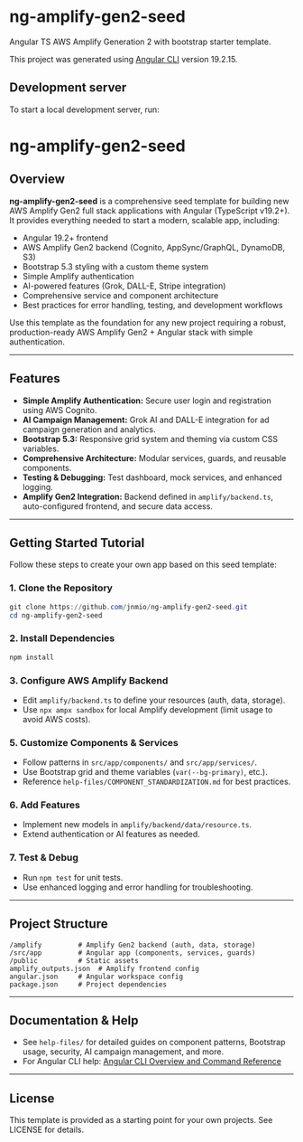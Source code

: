 # ng-amplify-gen2-seed

Angular TS AWS Amplify Generation 2 with bootstrap starter template.

This project was generated using [Angular CLI](https://github.com/angular/angular-cli) version 19.2.15.

## Development server

To start a local development server, run:


# ng-amplify-gen2-seed

## Overview


**ng-amplify-gen2-seed** is a comprehensive seed template for building new AWS Amplify Gen2 full stack applications with Angular (TypeScript v19.2+). It provides everything needed to start a modern, scalable app, including:

- Angular 19.2+ frontend
- AWS Amplify Gen2 backend (Cognito, AppSync/GraphQL, DynamoDB, S3)
- Bootstrap 5.3 styling with a custom theme system
- Simple Amplify authentication
- AI-powered features (Grok, DALL-E, Stripe integration)
- Comprehensive service and component architecture
- Best practices for error handling, testing, and development workflows


Use this template as the foundation for any new project requiring a robust, production-ready AWS Amplify Gen2 + Angular stack with simple authentication.

---


## Features

- **Simple Amplify Authentication:** Secure user login and registration using AWS Cognito.
- **AI Campaign Management:** Grok AI and DALL-E integration for ad campaign generation and analytics.
- **Bootstrap 5.3:** Responsive grid system and theming via custom CSS variables.
- **Comprehensive Architecture:** Modular services, guards, and reusable components.
- **Testing & Debugging:** Test dashboard, mock services, and enhanced logging.
- **Amplify Gen2 Integration:** Backend defined in `amplify/backend.ts`, auto-configured frontend, and secure data access.

---

## Getting Started Tutorial

Follow these steps to create your own app based on this seed template:

### 1. Clone the Repository
```powershell
git clone https://github.com/jnmio/ng-amplify-gen2-seed.git
cd ng-amplify-gen2-seed
```

### 2. Install Dependencies
```powershell
npm install
```

### 3. Configure AWS Amplify Backend
- Edit `amplify/backend.ts` to define your resources (auth, data, storage).
- Use `npx ampx sandbox` for local Amplify development (limit usage to avoid AWS costs).


### 5. Customize Components & Services
- Follow patterns in `src/app/components/` and `src/app/services/`.
- Use Bootstrap grid and theme variables (`var(--bg-primary)`, etc.).
- Reference `help-files/COMPONENT_STANDARDIZATION.md` for best practices.


### 6. Add Features
- Implement new models in `amplify/backend/data/resource.ts`.
- Extend authentication or AI features as needed.


### 7. Test & Debug
- Run `npm test` for unit tests.
- Use enhanced logging and error handling for troubleshooting.

---

## Project Structure

```
/amplify         # Amplify Gen2 backend (auth, data, storage)
/src/app         # Angular app (components, services, guards)
/public          # Static assets
amplify_outputs.json  # Amplify frontend config
angular.json     # Angular workspace config
package.json     # Project dependencies
```

---

## Documentation & Help

- See `help-files/` for detailed guides on component patterns, Bootstrap usage, security, AI campaign management, and more.
- For Angular CLI help: [Angular CLI Overview and Command Reference](https://angular.io/cli)

---

## License

This template is provided as a starting point for your own projects. See LICENSE for details.
